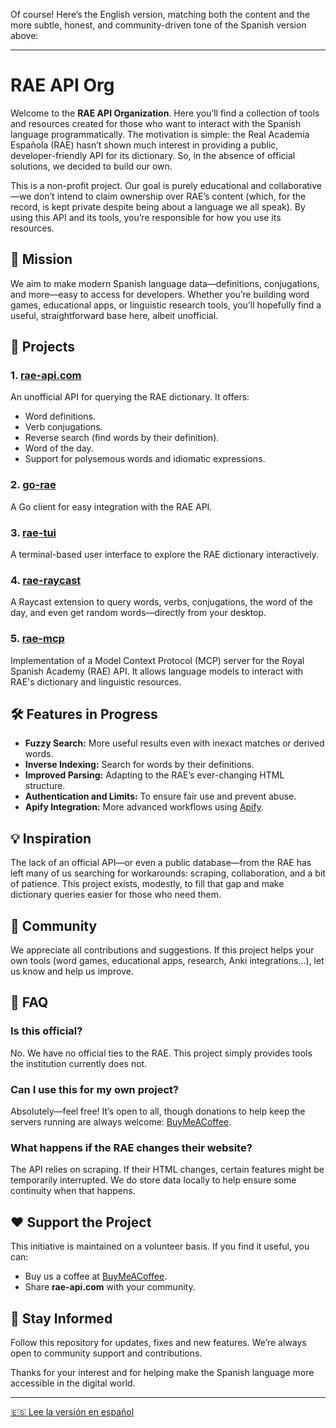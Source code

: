 Of course! Here’s the English version, matching both the content and the more subtle, honest, and community-driven tone of the Spanish version above:

---

# RAE API Org

Welcome to the **RAE API Organization**. Here you’ll find a collection of tools and resources created for those who want to interact with the Spanish language programmatically. The motivation is simple: the Real Academia Española (RAE) hasn’t shown much interest in providing a public, developer-friendly API for its dictionary. So, in the absence of official solutions, we decided to build our own.

This is a non-profit project. Our goal is purely educational and collaborative—we don’t intend to claim ownership over RAE’s content (which, for the record, is kept private despite being about a language we all speak). By using this API and its tools, you’re responsible for how you use its resources.

## 🌟 Mission

We aim to make modern Spanish language data—definitions, conjugations, and more—easy to access for developers. Whether you’re building word games, educational apps, or linguistic research tools, you’ll hopefully find a useful, straightforward base here, albeit unofficial.

## 🚀 Projects

### 1. **[rae-api.com](https://rae-api.com)**
An unofficial API for querying the RAE dictionary. It offers:
- Word definitions.
- Verb conjugations.
- Reverse search (find words by their definition).
- Word of the day.
- Support for polysemous words and idiomatic expressions.

### 2. **[go-rae](https://github.com/rae-api-com/go-rae)**
A Go client for easy integration with the RAE API.

### 3. **[rae-tui](https://github.com/rae-api-com/rae-tui)**
A terminal-based user interface to explore the RAE dictionary interactively.

### 4. **[rae-raycast](https://github.com/rae-api-com/rae-raycast)**
A Raycast extension to query words, verbs, conjugations, the word of the day, and even get random words—directly from your desktop.

### 5. **[rae-mcp](https://github.com/rae-api-com/rae-mcp)**
Implementation of a Model Context Protocol (MCP) server for the Royal Spanish Academy (RAE) API. It allows language models to interact with RAE's dictionary and linguistic resources.

## 🛠️ Features in Progress

- **Fuzzy Search:** More useful results even with inexact matches or derived words.
- **Inverse Indexing:** Search for words by their definitions.
- **Improved Parsing:** Adapting to the RAE’s ever-changing HTML structure.
- **Authentication and Limits:** To ensure fair use and prevent abuse.
- **Apify Integration:** More advanced workflows using [Apify](https://apify.com/sonirico/diccionario-de-la-real-academia-de-la-lengua-espanola-rae-ppr).

## 💡 Inspiration

The lack of an official API—or even a public database—from the RAE has left many of us searching for workarounds: scraping, collaboration, and a bit of patience. This project exists, modestly, to fill that gap and make dictionary queries easier for those who need them.

## 🤝 Community

We appreciate all contributions and suggestions. If this project helps your own tools (word games, educational apps, research, Anki integrations...), let us know and help us improve.

## 💬 FAQ

### Is this official?
No. We have no official ties to the RAE. This project simply provides tools the institution currently does not.

### Can I use this for my own project?
Absolutely—feel free! It’s open to all, though donations to help keep the servers running are always welcome: [BuyMeACoffee](https://buymeacoffee.com/sonirico).

### What happens if the RAE changes their website?
The API relies on scraping. If their HTML changes, certain features might be temporarily interrupted. We do store data locally to help ensure some continuity when that happens.

## ❤️ Support the Project

This initiative is maintained on a volunteer basis. If you find it useful, you can:
- Buy us a coffee at [BuyMeACoffee](https://buymeacoffee.com/sonirico).
- Share **rae-api.com** with your community.

## 📢 Stay Informed

Follow this repository for updates, fixes and new features. We’re always open to community support and contributions.

Thanks for your interest and for helping make the Spanish language more accessible in the digital world.

---

 
[🇪🇸 Lee la versión en español](./README.md)

